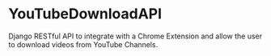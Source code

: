 # YouTubeDownloadAPI
Django RESTful API to integrate with a Chrome Extension and allow the user to download videos from YouTube Channels.
